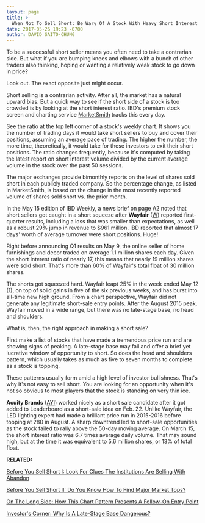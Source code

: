 ```yaml
---
layout: page
title: >-
  When Not To Sell Short: Be Wary Of A Stock With Heavy Short Interest
date: 2017-05-26 19:23 -0700
author: DAVID SAITO-CHUNG
---
```





To be a successful short seller means you often need to take a contrarian side. But what if you are bumping knees and elbows with a bunch of other traders also thinking, hoping or wanting a relatively weak stock to go down in price?


Look out. The exact opposite just might occur.


Short selling is a contrarian activity. After all, the market has a natural upward bias. But a quick way to see if the short side of a stock is too crowded is by looking at the short interest ratio. IBD's premium stock screen and charting service [MarketSmith](http://shop.investors.com/offer/splashresponsive.aspx?id=mssharpen-fixed&src=A012BF2) tracks this every day.


See the ratio at the top left corner of a stock's weekly chart. It shows you the number of trading days it would take short sellers to buy and cover their positions, assuming an average pace of trading. The higher the number, the more time, theoretically, it would take for these investors to exit their short positions. The ratio changes frequently, because it's computed by taking the latest report on short interest volume divided by the current average volume in the stock over the past 50 sessions.


The major exchanges provide bimonthly reports on the level of shares sold short in each publicly traded company. So the percentage change, as listed in MarketSmith, is based on the change in the most recently reported volume of shares sold short vs. the prior month.


In the May 15 edition of IBD Weekly, a news brief on page A2 noted that short sellers got caught in a short squeeze after **Wayfair** ([W](https://research.investors.com/quote.aspx?symbol=W)) reported first-quarter results, including a loss that was smaller than expectations, as well as a robust 29% jump in revenue to $961 million. IBD reported that almost 17 days' worth of average turnover were short positions. Huge!


Right before announcing Q1 results on May 9, the online seller of home furnishings and decor traded on average 1.1 million shares each day. Given the short interest ratio of nearly 17, this means that nearly 19 million shares were sold short. That's more than 60% of Wayfair's total float of 30 million shares.


The shorts got squeezed hard. Wayfair leapt 25% in the week ended May 12 (1), on top of solid gains in five of the six previous weeks, and has burst into all-time new high ground. From a chart perspective, Wayfair did not generate any legitimate short-sale entry points. After the August 2015 peak, Wayfair moved in a wide range, but there was no late-stage base, no head and shoulders.


What is, then, the right approach in making a short sale?


First make a list of stocks that have made a tremendous price run and are showing signs of peaking. A late-stage base may fail and offer a brief yet lucrative window of opportunity to short. So does the head and shoulders pattern, which usually takes as much as five to seven months to complete as a stock is topping.


These patterns usually form amid a high level of investor bullishness. That's why it's not easy to sell short. You are looking for an opportunity when it's not so obvious to most players that the stock is standing on very thin ice.


**Acuity Brands** ([AYI](https://research.investors.com/quote.aspx?symbol=AYI)) worked nicely as a short sale candidate after it got added to Leaderboard as a short-sale idea on Feb. 22. Unlike Wayfair, the LED lighting expert had made a brilliant price run in 2015-2016 before topping at 280 in August. A sharp downtrend led to short-sale opportunities as the stock failed to rally above the 50-day moving average. On March 15, the short interest ratio was 6.7 times average daily volume. That may sound high, but at the time it was equivalent to 5.6 million shares, or 13% of total float.


**RELATED:**


[Before You Sell Short I: Look For Clues The Institutions Are Selling With Abandon](https://www.investors.com/research/the-short-side/before-selling-short-find-clues-that-institutions-are-selling-with-abandon/)


[Before You Sell Short II: Do You Know How To Find Major Market Tops?](https://www.investors.com/how-to-invest/investors-corner/how-do-you-spot-a-major-market-top-easy-look-for-heavy-distribution/)


[On The Long Side: How This Chart Pattern Presents A Follow-On Entry Point](https://www.investors.com/how-to-invest/investors-corner/how-the-3-weeks-tight-pattern-gives-you-an-extra-buy-point/)


[Investor's Corner: Why Is A Late-Stage Base Dangerous?](https://www.investors.com/how-to-invest/investors-corner/this-medical-hot-rod-peaked-in-2008-after-5-bases-can-it-lead-stocks-again/)





